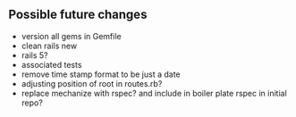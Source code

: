 Possible future changes
-----------------------
* version all gems in Gemfile
* clean rails new
* rails 5?
* associated tests
* remove time stamp format to be just a date
* adjusting position of root in routes.rb?
* replace mechanize with rspec? and include in boiler plate rspec in initial repo?
